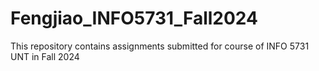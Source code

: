 # Fengjiao_INFO5731_Fall2024
This repository contains assignments submitted for course of INFO 5731 UNT in Fall 2024
